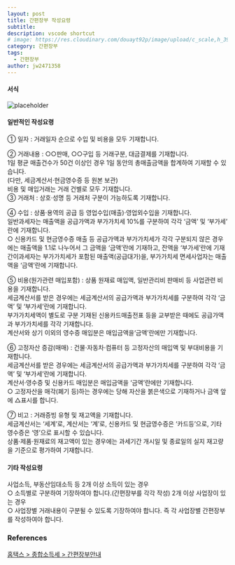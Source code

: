 ```yaml
---
layout: post
title: 간편장부 작성요령
subtitle: 
description: vscode shortcut
# image: https://res.cloudinary.com/douayt92p/image/upload/c_scale,h_399,q_auto,w_760/v1591001871/me/simple_jangbu_epxv7x.jpg
category: 간편장부
tags:
  - 간편장부
author: jw2471358
---
```


#### 서식
![placeholder](https://res.cloudinary.com/douayt92p/image/upload/v1591001871/me/simple_jangbu_epxv7x.jpg "간편장부 서식 샘플")

#### 일반적인 작성요령
① 일자 : 거래일자 순으로 수입 및 비용을 모두 기재합니다.

② 거래내용 : ○○판매, ○○구입 등 거래구분, 대금결제를 기재합니다.  
1일 평균 매출건수가 50건 이상인 경우 1일 동안의 총매출금액을 합계하여 기재할 수 있습니다.  
(다만, 세금계산서·현금영수증 등 원본 보관)  
비용 및 매입거래는 거래 건별로 모두 기재합니다.  
③ 거래처 : 상호·성명 등 거래처 구분이 가능하도록 기재합니다.

④ 수입 : 상품·용역의 공급 등 영업수입(매출)·영업외수입을 기재합니다.  
일반과세자는 매출액을 공급가액과 부가가치세 10%를 구분하여 각각 ‘금액’ 및 ‘부가세’ 란에 기재합니다.  
○ 신용카드 및 현금영수증 매출 등 공급가액과 부가가치세가 각각 구분되지 않은 경우에는 매출액을 1.1로 나누어서 그 금액을 ‘금액’란에 기재하고, 잔액을 ‘부가세’란에 기재
간이과세자는 부가가치세가 포함된 매출액(공급대가)을, 부가가치세 면세사업자는 매출액을 ‘금액’란에 기재합니다.

⑤ 비용(원가관련 매입포함) : 상품 원재료 매입액, 일반관리비 판매비 등 사업관련 비용을 기재합니다.  
세금계산서를 받은 경우에는 세금계산서의 공급가액과 부가가치세를 구분하여 각각 ‘금액’ 및 ‘부가세’란에 기재합니다.  
부가가치세액이 별도로 구분 기재된 신용카드매출전표 등을 교부받은 때에도 공급가액과 부가가치세를 각각 기재합니다.  
계산서와 상기 이외의 영수증 매입분은 매입금액을‘금액’란에만 기재합니다.  

⑥ 고정자산 증감(매매) : 건물·자동차·컴퓨터 등 고정자산의 매입액 및 부대비용을 기재합니다.  
세금계산서를 받은 경우에는 세금계산서의 공급가액과 부가가치세를 구분하여 각각 ‘금액’ 및 ‘부가세’란에 기재합니다.  
계산서·영수증 및 신용카드 매입분은 매입금액을 ‘금액’란에만 기재합니다.  
○ 고정자산을 매각(폐기 등)하는 경우에는 당해 자산을 붉은색으로 기재하거나 금액 앞에 △표시를 합니다.

⑦ 비고 : 거래증빙 유형 및 재고액을 기재합니다.  
세금계산서는 ‘세계’로, 계산서는 ‘계’로, 신용카드 및 현금영수증은 ‘카드등’으로, 기타 영수증은 ‘영’으로 표시할 수 있습니다.  
상품·제품·원재료의 재고액이 있는 경우에는 과세기간 개시일 및 종료일의 실지 재고량을 기준으로 평가하여 기재합니다.  

#### 기타 작성요령  
사업소득, 부동산임대소득 등 2개 이상 소득이 있는 경우  
○ 소득별로 구분하여 기장하여야 합니다.(간편장부를 각각 작성)
2개 이상 사업장이 있는 경우  
○ 사업장별 거래내용이 구분될 수 있도록 기장하여야 합니다. 즉 각 사업장별 간편장부를 작성하여야 합니다.


### References
[홈택스 > 종합소득세 > 간편장부안내](https://www.nts.go.kr/support/support_01.asp?cinfo_key=MINF8620100726114213&flag=01)